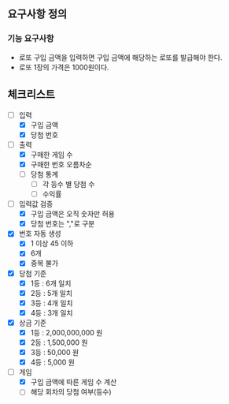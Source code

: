 ## 요구사항 정의
### 기능 요구사항
- 로또 구입 금액을 입력하면 구입 금액에 해당하는 로또를 발급해야 한다.
- 로또 1장의 가격은 1000원이다.

## 체크리스트
- [ ] 입력
  - [x] 구입 금액
  - [x] 당첨 번호

- [ ] 출력
  - [x] 구매한 게임 수
  - [x] 구매한 번호 오름차순
  - [ ] 당첨 통계
    - [ ] 각 등수 별 당첨 수
    - [ ] 수익률

- [ ] 입력값 검증
  - [x] 구입 금액은 오직 숫자만 허용
  - [x] 당첨 번호는 ","로 구분

- [x] 번호 자동 생성
  - [x] 1 이상 45 이하
  - [x] 6개
  - [x] 중복 불가

- [x] 당첨 기준
  - [x] 1등 : 6개 일치
  - [x] 2등 : 5개 일치
  - [x] 3등 : 4개 일치
  - [x] 4등 : 3개 일치

- [x] 상금 기준
  - [x] 1등 :  2,000,000,000 원
  - [x] 2등 :      1,500,000 원
  - [x] 3등 :         50,000 원
  - [x] 4등 :          5,000 원

- [ ] 게임
  - [x] 구입 금액에 따른 게임 수 계산
  - [ ] 해당 회차의 당첨 여부(등수)

